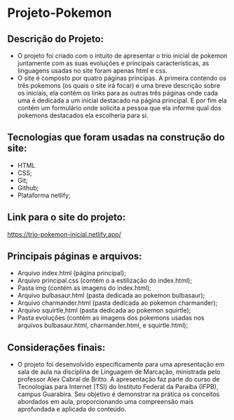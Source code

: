 # Projeto-Pokemon
## Descrição do Projeto:
- O projeto foi criado com o intuito de apresentar o trio inicial de pokemon juntamente com as suas evoluções e principais características, as linguagens usadas no site foram apenas html e css.
- O site é composto por quatro páginas principas. A primeira contendo os três pokemons (os quais o site irá focar) e uma breve descrição sobre os iniciais, ela contém os links para as outras três páginas onde cada uma é dedicada a um inicial destacado na página principal. E por fim ela contém um formulário onde solicita a pessoa que ela informe qual dos pokemons destacados ela escolheria para si. 
## Tecnologias que foram usadas na construção do site:
- HTML
- CSS;
- Git;
- Github;
- Plataforma netlify;
## Link para o site do projeto:
https://trio-pokemon-inicial.netlify.app/
## Principais páginas e arquivos:
- Arquivo index.html (página principal);
- Arquivo principal.css (contém o a estilização do index.html);
- Pasta img (contém as imagens do index.html);
- Arquivo bulbasaur.html (pasta dedicada ao pokemon bulbasaur);
- Arquivo charmander.html (pasta dedicada ao pokemon charmander);
- Arquivo squirtle,html (pasta dedicada ao pokemon squirtle);
- Pasta evoluções (contém as imagens dos pokemons usadas nos arquivos bulbasaur.html, charmander.html, e squirtle.html);
## Considerações finais:
- O projeto foi desenvolvido especificamente para uma apresentação em sala de aula na disciplina de Linguagem de Marcação, ministrada pelo professor Alex Cabral de Britto. A apresentação faz parte do curso de Tecnologias para Internet (TSI) do Instituto Federal da Paraíba (IFPB), campus Guarabira. Seu objetivo é demonstrar na prática os conceitos abordados em aula, proporcionando uma compreensão mais aprofundada e aplicada do conteúdo. 

